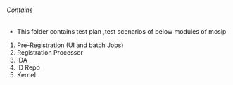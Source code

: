 ###### Contains
- This folder contains test plan ,test scenarios of below modules of mosip 
1. Pre-Registration (UI and batch Jobs)
2. Registration Processor
3. IDA
4. ID Repo
5. Kernel
